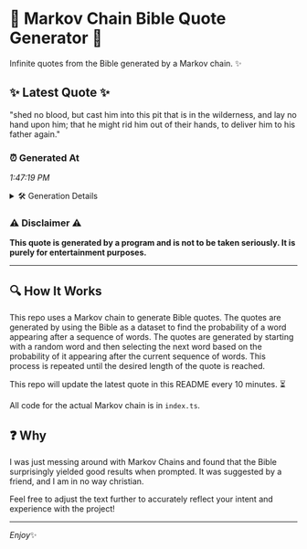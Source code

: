 # 📖 Markov Chain Bible Quote Generator 📖

Infinite quotes from the Bible generated by a Markov chain. ✨

## ✨ Latest Quote ✨
"shed no blood, but cast him into this pit that is in the wilderness, and lay no hand upon him; that he might rid him out of their hands, to deliver him to his father again."

### ⏰ Generated At
*1:47:19 PM*

<details>
    <summary>🛠️ Generation Details</summary>
    <p>
        <strong>🌱 Seed:</strong> shed<br>
        <strong>🔄 Iterations:</strong> 35<br>
        <strong>📜 Context History:</strong><br>[ shed ]: no<br>[ shed, no ]: blood,<br>[ shed, no, blood, ]: but<br>[ shed, no, blood,, but ]: cast<br>[ shed, no, blood,, but, cast ]: him<br>[ shed, no, blood,, but, cast, him ]: into<br>[ no, blood,, but, cast, him, into ]: this<br>[ blood,, but, cast, him, into, this ]: pit<br>[ but, cast, him, into, this, pit ]: that<br>[ cast, him, into, this, pit, that ]: is<br>[ him, into, this, pit, that, is ]: in<br>[ into, this, pit, that, is, in ]: the<br>[ this, pit, that, is, in, the ]: wilderness,<br>[ pit, that, is, in, the, wilderness, ]: and<br>[ that, is, in, the, wilderness,, and ]: lay<br>[ is, in, the, wilderness,, and, lay ]: no<br>[ in, the, wilderness,, and, lay, no ]: hand<br>[ the, wilderness,, and, lay, no, hand ]: upon<br>[ wilderness,, and, lay, no, hand, upon ]: him;<br>[ and, lay, no, hand, upon, him; ]: that<br>[ lay, no, hand, upon, him;, that ]: he<br>[ no, hand, upon, him;, that, he ]: might<br>[ hand, upon, him;, that, he, might ]: rid<br>[ upon, him;, that, he, might, rid ]: him<br>[ him;, that, he, might, rid, him ]: out<br>[ that, he, might, rid, him, out ]: of<br>[ he, might, rid, him, out, of ]: their<br>[ might, rid, him, out, of, their ]: hands,<br>[ rid, him, out, of, their, hands, ]: to<br>[ him, out, of, their, hands,, to ]: deliver<br>[ out, of, their, hands,, to, deliver ]: him<br>[ of, their, hands,, to, deliver, him ]: to<br>[ their, hands,, to, deliver, him, to ]: his<br>[ hands,, to, deliver, him, to, his ]: father<br>[ to, deliver, him, to, his, father ]: again.<br>
    </p>
</details>

### ⚠️ Disclaimer ⚠️
**This quote is generated by a program and is not to be taken seriously. It is purely for entertainment purposes.**

---

## 🔍 How It Works

This repo uses a Markov chain to generate Bible quotes. The quotes are generated by using the Bible as a dataset to find the probability of a word appearing after a sequence of words. The quotes are generated by starting with a random word and then selecting the next word based on the probability of it appearing after the current sequence of words. This process is repeated until the desired length of the quote is reached.

This repo will update the latest quote in this README every 10 minutes. ⏳

All code for the actual Markov chain is in `index.ts`.

## ❓ Why

I was just messing around with Markov Chains and found that the Bible surprisingly yielded good results when prompted. 
It was suggested by a friend, and I am in no way christian.

Feel free to adjust the text further to accurately reflect your intent and experience with the project!

---

*Enjoy*✨

